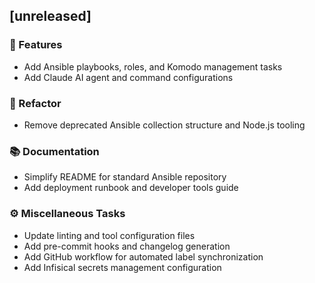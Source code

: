 ## [unreleased]

### 🚀 Features

- Add Ansible playbooks, roles, and Komodo management tasks
- Add Claude AI agent and command configurations

### 🚜 Refactor

- Remove deprecated Ansible collection structure and Node.js tooling

### 📚 Documentation

- Simplify README for standard Ansible repository
- Add deployment runbook and developer tools guide

### ⚙️ Miscellaneous Tasks

- Update linting and tool configuration files
- Add pre-commit hooks and changelog generation
- Add GitHub workflow for automated label synchronization
- Add Infisical secrets management configuration
